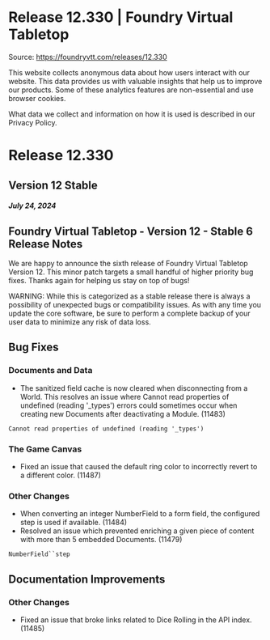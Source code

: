 # Release 12.330 | Foundry Virtual Tabletop

Source: https://foundryvtt.com/releases/12.330

This website collects anonymous data about how users interact with our website. This data provides us with 
        valuable insights that help us to improve our products. Some of these analytics features are non-essential 
        and use browser cookies.

What data we collect and information on how it is used is described in our 
        Privacy Policy.


# Release 12.330


## Version 12 Stable


##### July 24, 2024


## Foundry Virtual Tabletop - Version 12 - Stable 6 Release Notes

We are happy to announce the sixth release of Foundry Virtual Tabletop Version 12. This minor patch targets a small handful of higher priority bug fixes. Thanks again for helping us stay on top of bugs!

WARNING: While this is categorized as a stable release there is always a possibility of unexpected bugs or compatibility issues. As with any time you update the core software, be sure to perform a complete backup of your user data to minimize any risk of data loss.


## Bug Fixes


### Documents and Data

- The sanitized field cache is now cleared when disconnecting from a World. This resolves an issue where Cannot read properties of undefined (reading '_types') errors could sometimes occur when creating new Documents after deactivating a Module. (11483)

`Cannot read properties of undefined (reading '_types')`
### The Game Canvas

- Fixed an issue that caused the default ring color to incorrectly revert to a different color. (11487)


### Other Changes

- When converting an integer NumberField to a form field, the configured step is used if available. (11484)
- Resolved an issue which prevented enriching a given piece of content with more than 5 embedded Documents. (11479)

`NumberField``step`
## Documentation Improvements


### Other Changes

- Fixed an issue that broke links related to Dice Rolling in the API index. (11485)

